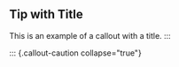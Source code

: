 ## Tip with Title
This is an example of a callout with a title.
:::

::: {.callout-caution collapse="true"}
